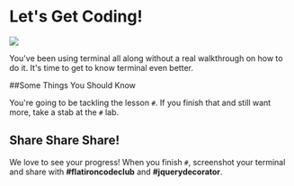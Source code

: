 # Let's Get Coding!

<img src="https://s3.amazonaws.com/after-school-assets/typing-fast.gif">

You've been using terminal all along without a real walkthrough on how to do it. It's time to get to know terminal even better.

##Some Things You Should Know

You're going to be tackling the lesson `#`. If you finish that and still want more, take a stab at the `#` lab. 

## Share Share Share!

We love to see your progress! When you finish `#`, screenshot your terminal and share with **\#flatironcodeclub** and **\#jquerydecorator**.


